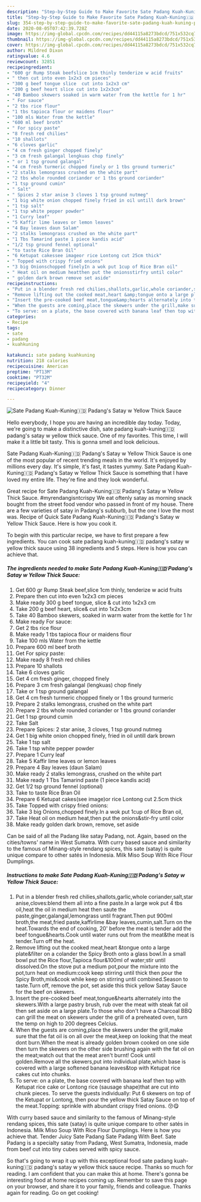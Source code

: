 ```yaml
---
description: "Step-by-Step Guide to Make Favorite Sate Padang Kuah-Kuning🇮🇩 Padang&amp;#39;s Satay w Yellow Thick Sauce"
title: "Step-by-Step Guide to Make Favorite Sate Padang Kuah-Kuning🇮🇩 Padang&amp;#39;s Satay w Yellow Thick Sauce"
slug: 354-step-by-step-guide-to-make-favorite-sate-padang-kuah-kuning-padang-and-39-s-satay-w-yellow-thick-sauce
date: 2020-08-05T07:42:39.728Z
image: https://img-global.cpcdn.com/recipes/dd44115a8273bdcd/751x532cq70/sate-padang-kuah-kuning🇮🇩-padangs-satay-w-yellow-thick-sauce-recipe-main-photo.jpg
thumbnail: https://img-global.cpcdn.com/recipes/dd44115a8273bdcd/751x532cq70/sate-padang-kuah-kuning🇮🇩-padangs-satay-w-yellow-thick-sauce-recipe-main-photo.jpg
cover: https://img-global.cpcdn.com/recipes/dd44115a8273bdcd/751x532cq70/sate-padang-kuah-kuning🇮🇩-padangs-satay-w-yellow-thick-sauce-recipe-main-photo.jpg
author: Mildred Dixon
ratingvalue: 4.6
reviewcount: 32851
recipeingredient:
- "600 gr Rump Steak beefslice 1cm thinly tenderize w acid fruits"
- " then cut into even 1x2x3 cm pieces"
- "300 g beef tongue slice  cut into 1x2x3 cm"
- "200 g beef heart slice cut into 1x2x3cm"
- "40 Bamboo skewers soaked in warm water from the kettle for 1 hr"
- " For sauce"
- "2 tbs rice flour"
- "1 tbs tapioca flour or maidens flour"
- "100 mls Water from the kettle"
- "600 ml beef broth"
- " For spicy paste"
- "8 fresh red chilies"
- "10 shallots"
- "6 cloves garlic"
- "4 cm fresh ginger chopped finely"
- "3 cm fresh galangal lengkuas chop finely"
- " or 1 tsp ground galangal"
- "4 cm fresh turmeric chopped finely or 1 tbs ground turmeric"
- "2 stalks lemongrass crushed on the white part"
- "2 tbs whole rounded coriander or 1 tbs ground coriander"
- "1 tsp ground cumin"
- " Salt"
- " Spices 2 star anise 3 cloves 1 tsp ground nutmeg"
- "1 big white onion chopped finely fried in oil untill dark brown"
- "1 tsp salt"
- "1 tsp white pepper powder"
- "1 Curry leaf"
- "5 Kaffir lime leaves or lemon leaves"
- "4 Bay leaves daun Salam"
- "2 stalks lemongrass crushed on the white part"
- "1 Tbs Tamarind paste 1 piece kandis acid"
- "1/2 tsp ground fennel optional"
- "to taste Rice Bran Oil"
- "6 Ketupat cakessee imageor rice Lontong cut 25cm thick"
- " Topped with crispy fried onions"
- "3 big Onionschopped finelyIn a wok put 1cup of Rice Bran oil"
- " Heat oil on medium heatthen put the onionsstirfry until color"
- " golden dark brown remove set aside"
recipeinstructions:
- "Put in a blender fresh red chilies,shallots,garlic,whole coriander,salt,star anise,cloves:blend them all into a fine paste.In a large wok put 4 tbs oil,heat the oil in medium heat then saute the paste,ginger,galangal,lemongrass until fragrant.Then put 900ml broth,the meat,fried paste,kaffirlime &amp;bay leaves,cumin,salt.Turn on the heat.Towards the end of cooking, 20&#39; before the meat is tender add the beef tongue&amp;hearts.Cook until water runs out from the meat&amp;the meat is tender.Turn off the heat."
- "Remove lifting out the cooked meat,heart &amp;tongue onto a large plate&amp;filter on a colander the Spicy Broth onto a glass bowl.In a small bowl put the Rice flour,Tapioca flour&amp;100ml of water;stir until dissolved.On the stove put a medium pot,pour the mixture into the pot,turn heat on medium:cook keep stirring until thick then pour the Spicy Broth,mix&amp;cook while keep on stirring until combined.Season to taste.Turn off, remove the pot, set aside this thick yellow Satay Sauce for the beef on skewers."
- "Insert the pre-cooked beef meat,tongue&amp;hearts alternately into the skewers.With a large pastry brush, rub over the meat with steak fat oil then set aside on a large plate.To those who don&#39;t have a Charcoal BBQ can grill the meat on skewers under the grill of a preheated oven, turn the temp on high to 200 degrees Celcius."
- "When the guests are coming,place the skewers under the grill,make sure that the fat oil is on all over the meat,keep on looking that the meat dont burn.When the meat is already golden brown cooked on one side then turn the skewers on the other side brushing again with the fat oil on the meat;watch out that the meat aren&#39;t burnt! Cook until golden.Remove all the skewers,put into individual plate,which base is covered with a large softened banana leaves&amp;top with Ketupat rice cakes cut into chunks."
- "To serve: on a plate, the base covered with banana leaf then top with Ketupat rice cake or Lontong rice (sausage shape)that are cut into chunk pieces. To serve the guests individually: Put 6 skewers on top of the Ketupat or Lontong, then pour the yellow thick Satay Sauce on top of the meat.Topping: sprinkle with abundant crispy fried onions. 😚😋"
categories:
- Recipe
tags:
- sate
- padang
- kuahkuning

katakunci: sate padang kuahkuning 
nutrition: 218 calories
recipecuisine: American
preptime: "PT13M"
cooktime: "PT32M"
recipeyield: "4"
recipecategory: Dinner

---
```



![Sate Padang Kuah-Kuning🇮🇩 Padang&#39;s Satay w Yellow Thick Sauce](https://img-global.cpcdn.com/recipes/dd44115a8273bdcd/751x532cq70/sate-padang-kuah-kuning🇮🇩-padangs-satay-w-yellow-thick-sauce-recipe-main-photo.jpg)

Hello everybody, I hope you are having an incredible day today. Today, we're going to make a distinctive dish, sate padang kuah-kuning🇮🇩 padang&#39;s satay w yellow thick sauce. One of my favorites. This time, I will make it a little bit tasty. This is gonna smell and look delicious.

Sate Padang Kuah-Kuning🇮🇩 Padang&#39;s Satay w Yellow Thick Sauce is one of the most popular of recent trending meals in the world. It's enjoyed by millions every day. It's simple, it's fast, it tastes yummy. Sate Padang Kuah-Kuning🇮🇩 Padang&#39;s Satay w Yellow Thick Sauce is something that I have loved my entire life. They're fine and they look wonderful.

Great recipe for Sate Padang Kuah-Kuning🇮🇩 Padang&#39;s Satay w Yellow Thick Sauce. #myrendangisntcrispy We eat oftenly satay as morning snack bought from the street food vendor who passed in front of my house. There are a few varieties of satay in Padang&#39;s subburb, but the one I love the most was. Recipe of Quick Sate Padang Kuah-Kuning🇮🇩 Padang&#39;s Satay w Yellow Thick Sauce. Here is how you cook it.


To begin with this particular recipe, we have to first prepare a few ingredients. You can cook sate padang kuah-kuning🇮🇩 padang&#39;s satay w yellow thick sauce using 38 ingredients and 5 steps. Here is how you can achieve that.

<!--inarticleads1-->

##### The ingredients needed to make Sate Padang Kuah-Kuning🇮🇩 Padang&#39;s Satay w Yellow Thick Sauce:

1. Get 600 gr Rump Steak beef,slice 1cm thinly, tenderize w acid fruits
1. Prepare  then cut into even 1x2x3 cm pieces
1. Make ready 300 g beef tongue, slice &amp; cut into 1x2x3 cm
1. Take 200 g beef heart, slice&amp; cut into 1x2x3cm
1. Take 40 Bamboo skewers, soaked in warm water from the kettle for 1 hr
1. Make ready  For sauce:
1. Get 2 tbs rice flour
1. Make ready 1 tbs tapioca flour or maidens flour
1. Take 100 mls Water from the kettle
1. Prepare 600 ml beef broth
1. Get  For spicy paste:
1. Make ready 8 fresh red chilies
1. Prepare 10 shallots
1. Take 6 cloves garlic
1. Get 4 cm fresh ginger, chopped finely
1. Prepare 3 cm fresh galangal (lengkuas) chop finely
1. Take  or 1 tsp ground galangal
1. Get 4 cm fresh turmeric chopped finely or 1 tbs ground turmeric
1. Prepare 2 stalks lemongrass, crushed on the white part
1. Prepare 2 tbs whole rounded coriander or 1 tbs ground coriander
1. Get 1 tsp ground cumin
1. Take  Salt
1. Prepare  Spices: 2 star anise, 3 cloves, 1 tsp ground nutmeg
1. Get 1 big white onion chopped finely, fried in oil untill dark brown
1. Take 1 tsp salt
1. Take 1 tsp white pepper powder
1. Prepare 1 Curry leaf
1. Take 5 Kaffir lime leaves or lemon leaves
1. Prepare 4 Bay leaves (daun Salam)
1. Make ready 2 stalks lemongrass, crushed on the white part
1. Make ready 1 Tbs Tamarind paste (1 piece kandis acid)
1. Get 1/2 tsp ground fennel (optional)
1. Take to taste Rice Bran Oil
1. Prepare 6 Ketupat cakes(see image)or rice Lontong cut 2.5cm thick
1. Take  Topped with crispy fried onions:
1. Take 3 big Onions,chopped finely.In a wok put 1cup of Rice Bran oil,
1. Take  Heat oil on medium heat,then put the onions&amp;stir-fry until color
1. Make ready  golden dark brown, remove, set aside


Can be said of all the Padang like satay Padang, not. Again, based on the cities/towns&#39; name in West Sumatra. With curry based sauce and similarity to the famous of Minang-style rendang spices, this sate (satay) is quite unique compare to other satés in Indonesia. Milk Miso Soup With Rice Flour Dumplings. 

<!--inarticleads2-->

##### Instructions to make Sate Padang Kuah-Kuning🇮🇩 Padang&#39;s Satay w Yellow Thick Sauce:

1. Put in a blender fresh red chilies,shallots,garlic,whole coriander,salt,star anise,cloves:blend them all into a fine paste.In a large wok put 4 tbs oil,heat the oil in medium heat then saute the paste,ginger,galangal,lemongrass until fragrant.Then put 900ml broth,the meat,fried paste,kaffirlime &amp;bay leaves,cumin,salt.Turn on the heat.Towards the end of cooking, 20&#39; before the meat is tender add the beef tongue&amp;hearts.Cook until water runs out from the meat&amp;the meat is tender.Turn off the heat.
1. Remove lifting out the cooked meat,heart &amp;tongue onto a large plate&amp;filter on a colander the Spicy Broth onto a glass bowl.In a small bowl put the Rice flour,Tapioca flour&amp;100ml of water;stir until dissolved.On the stove put a medium pot,pour the mixture into the pot,turn heat on medium:cook keep stirring until thick then pour the Spicy Broth,mix&amp;cook while keep on stirring until combined.Season to taste.Turn off, remove the pot, set aside this thick yellow Satay Sauce for the beef on skewers.
1. Insert the pre-cooked beef meat,tongue&amp;hearts alternately into the skewers.With a large pastry brush, rub over the meat with steak fat oil then set aside on a large plate.To those who don&#39;t have a Charcoal BBQ can grill the meat on skewers under the grill of a preheated oven, turn the temp on high to 200 degrees Celcius.
1. When the guests are coming,place the skewers under the grill,make sure that the fat oil is on all over the meat,keep on looking that the meat dont burn.When the meat is already golden brown cooked on one side then turn the skewers on the other side brushing again with the fat oil on the meat;watch out that the meat aren&#39;t burnt! Cook until golden.Remove all the skewers,put into individual plate,which base is covered with a large softened banana leaves&amp;top with Ketupat rice cakes cut into chunks.
1. To serve: on a plate, the base covered with banana leaf then top with Ketupat rice cake or Lontong rice (sausage shape)that are cut into chunk pieces. To serve the guests individually: Put 6 skewers on top of the Ketupat or Lontong, then pour the yellow thick Satay Sauce on top of the meat.Topping: sprinkle with abundant crispy fried onions. 😚😋


With curry based sauce and similarity to the famous of Minang-style rendang spices, this sate (satay) is quite unique compare to other satés in Indonesia. Milk Miso Soup With Rice Flour Dumplings. Here is how you achieve that. Tender Juicy Sate Padang Sate Padang With Beef. Sate Padang is a specialty satay from Padang, West Sumatra, Indonesia, made from beef cut into tiny cubes served with spicy sauce. 

So that's going to wrap it up with this exceptional food sate padang kuah-kuning🇮🇩 padang&#39;s satay w yellow thick sauce recipe. Thanks so much for reading. I am confident that you can make this at home. There's gonna be interesting food at home recipes coming up. Remember to save this page on your browser, and share it to your family, friends and colleague. Thanks again for reading. Go on get cooking!
